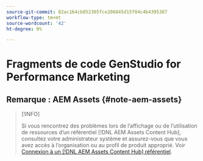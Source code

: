```yaml
---
source-git-commit: 82ac164cb852305fce206845d15f04c4b4395387
workflow-type: tm+mt
source-wordcount: '42'
ht-degree: 0%

---
```

# Fragments de code GenStudio for Performance Marketing

## Remarque : AEM Assets {#note-aem-assets}

>[!INFO]
>
>Si vous rencontrez des problèmes lors de l’affichage ou de l’utilisation de ressources d’un référentiel [!DNL AEM Assets Content Hub], consultez votre administrateur système et assurez-vous que vous avez accès à l’organisation ou au profil de produit approprié. Voir [Connexion à un  [!DNL AEM Assets Content Hub] référentiel](/help/user-guide/content/connect-aem-repo.md).
